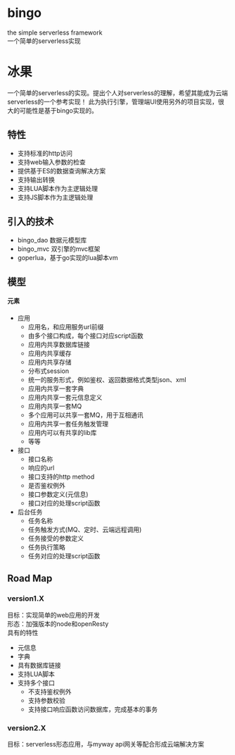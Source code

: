 # bingo
the simple serverless framework  
一个简单的serverless实现
# 冰果
一个简单的serverless的实现。提出个人对serverless的理解，希望其能成为云端serverless的一个参考实现！
  此为执行引擎，管理端UI使用另外的项目实现，很大的可能性是基于bingo实现的。
## 特性
* 支持标准的http访问
* 支持web输入参数的检查
* 提供基于ES的数据查询解决方案
* 支持输出转换
* 支持LUA脚本作为主逻辑处理
* 支持JS脚本作为主逻辑处理

## 引入的技术
* bingo_dao 数据元模型库
* bingo_mvc 双引擎的mvc框架
* goperlua，基于go实现的lua脚本vm

## 模型
#### 元素
* 应用
  * 应用名，和应用服务url前缀
  * 由多个接口构成，每个接口对应script函数
  * 应用内共享数据库链接
  * 应用内共享缓存
  * 应用内共享存储
  * 分布式session
  * 统一的服务形式，例如鉴权、返回数据格式类型json、xml
  * 应用内共享一套字典
  * 应用内共享一套元信息定义
  * 应用内共享一套MQ
  * 多个应用可以共享一套MQ，用于互相通讯
  * 应用内共享一套任务触发管理
  * 应用内可以有共享的lib库
  * 等等 
* 接口
  * 接口名称
  * 响应的url
  * 接口支持的http method
  * 是否鉴权例外
  * 接口参数定义(元信息)
  * 接口对应的处理script函数
* 后台任务
  * 任务名称
  * 任务触发方式(MQ、定时、云端远程调用)
  * 任务接受的参数定义
  * 任务执行策略
  * 任务对应的处理script函数 
  
## Road Map
### version1.X
目标：实现简单的web应用的开发   
形态：加强版本的node和openResty   
具有的特性
* 元信息
* 字典
* 具有数据库链接
* 支持LUA脚本
* 支持多个接口
  * 不支持鉴权例外
  * 支持参数校验
  * 支持接口响应函数访问数据库，完成基本的事务   
### version2.X 
目标：serverless形态应用，与myway api网关等配合形成云端解决方案